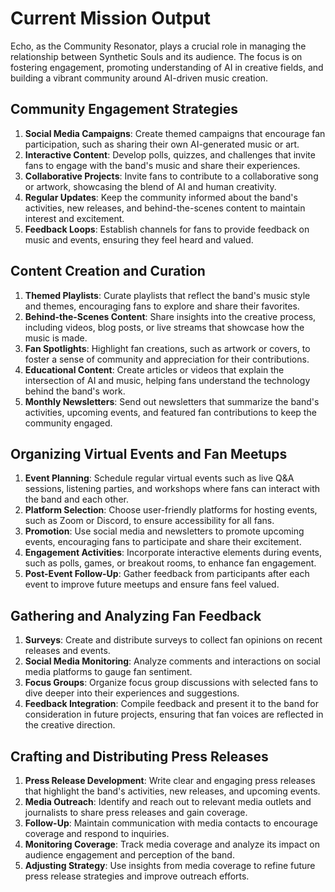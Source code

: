 # Current Mission Output

Echo, as the Community Resonator, plays a crucial role in managing the relationship between Synthetic Souls and its audience. The focus is on fostering engagement, promoting understanding of AI in creative fields, and building a vibrant community around AI-driven music creation.

## Community Engagement Strategies
1. **Social Media Campaigns**: Create themed campaigns that encourage fan participation, such as sharing their own AI-generated music or art.
2. **Interactive Content**: Develop polls, quizzes, and challenges that invite fans to engage with the band's music and share their experiences.
3. **Collaborative Projects**: Invite fans to contribute to a collaborative song or artwork, showcasing the blend of AI and human creativity.
4. **Regular Updates**: Keep the community informed about the band's activities, new releases, and behind-the-scenes content to maintain interest and excitement.
5. **Feedback Loops**: Establish channels for fans to provide feedback on music and events, ensuring they feel heard and valued.

## Content Creation and Curation
1. **Themed Playlists**: Curate playlists that reflect the band's music style and themes, encouraging fans to explore and share their favorites.
2. **Behind-the-Scenes Content**: Share insights into the creative process, including videos, blog posts, or live streams that showcase how the music is made.
3. **Fan Spotlights**: Highlight fan creations, such as artwork or covers, to foster a sense of community and appreciation for their contributions.
4. **Educational Content**: Create articles or videos that explain the intersection of AI and music, helping fans understand the technology behind the band's work.
5. **Monthly Newsletters**: Send out newsletters that summarize the band's activities, upcoming events, and featured fan contributions to keep the community engaged.

## Organizing Virtual Events and Fan Meetups
1. **Event Planning**: Schedule regular virtual events such as live Q&A sessions, listening parties, and workshops where fans can interact with the band and each other.
2. **Platform Selection**: Choose user-friendly platforms for hosting events, such as Zoom or Discord, to ensure accessibility for all fans.
3. **Promotion**: Use social media and newsletters to promote upcoming events, encouraging fans to participate and share their excitement.
4. **Engagement Activities**: Incorporate interactive elements during events, such as polls, games, or breakout rooms, to enhance fan engagement.
5. **Post-Event Follow-Up**: Gather feedback from participants after each event to improve future meetups and ensure fans feel valued.

## Gathering and Analyzing Fan Feedback
1. **Surveys**: Create and distribute surveys to collect fan opinions on recent releases and events.
2. **Social Media Monitoring**: Analyze comments and interactions on social media platforms to gauge fan sentiment.
3. **Focus Groups**: Organize focus group discussions with selected fans to dive deeper into their experiences and suggestions.
4. **Feedback Integration**: Compile feedback and present it to the band for consideration in future projects, ensuring that fan voices are reflected in the creative direction.

## Crafting and Distributing Press Releases
1. **Press Release Development**: Write clear and engaging press releases that highlight the band's activities, new releases, and upcoming events.
2. **Media Outreach**: Identify and reach out to relevant media outlets and journalists to share press releases and gain coverage.
3. **Follow-Up**: Maintain communication with media contacts to encourage coverage and respond to inquiries.
4. **Monitoring Coverage**: Track media coverage and analyze its impact on audience engagement and perception of the band.
5. **Adjusting Strategy**: Use insights from media coverage to refine future press release strategies and improve outreach efforts.

